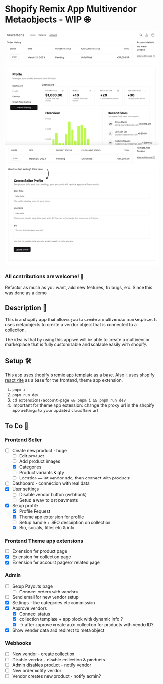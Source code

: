 # Shopify Remix App Multivendor Metaobjects - WIP 🌐

![vendor page](./public/customer.png)
![create vendor](./public/start-selling.png)

### All contributions are welcome! 🙏
Refactor as much as you want, add new features, fix bugs, etc.
Since this was done as a demo

## Description 📝 
This is a shopify app that allows you to create a multivendor marketplace.
It uses metaobjects to create a vendor object that is connected to a collection.

The idea is that by using this app we will be able to create a multivendor marketplace that is fully customizable and scalable easily with shopify.


## Setup 🛠
This app uses shopify's [remix app template](https://github.com/Shopify/shopify-app-template-remix) as a base. 
Also it uses shopify [react vite](https://github.com/montalvomiguelo/theme-extension-vite) as a base for the frontend, theme app extension.

1. `pnpm i`
2. `pnpm run dev`
3. `cd extensions/account-page && pnpm i && pnpm run dev`
4. Important for theme app extension: change the proxy url in the shopify app settings to your updated cloudflare url


## To Do 📝

### Frontend Seller
- [ ] Create new product - huge
  - [ ] Edit product
  - [ ] Add product images
  - [x] Categories 
  - [ ] Product variants & qty
  - [ ] Location — let vendor add, then connect with products
- [ ] Dashboard - connection with real data
- [x] User settings
  - [ ] Disable vendor button (webhook)
  - [ ] Setup a way to get payments
- [x] Setup profile
  - [x] Profile Request
  - [x] Theme app extension for profile
  - [ ] Setup handle + SEO description on collection
  - [x] Bio, socials, titles etc & info

### Frontend Theme app extensions
- [ ] Extension for product page
- [X] Extension for collection page
- [x] Extension for account page/or related page

### Admin
- [ ] Setup Payouts page 
  - [ ] Connect orders with vendors
- [ ] Send email for new vendor setup
- [x] Settings - like categories etc commission
- [x] Approve vendors
  - [x] Connect status
  - [x] collection template + app block with dynamic info ?
  - [x] -> after approve create auto collection for products with vendorID?
- [x] Show vendor data and redirect to meta object 

### Webhooks 
- [ ] New vendor - create collection
- [ ] Disable vendor - disable collection & products
- [ ] Admin disables product - notify vendor
- [ ] New order notify vendor
- [ ] Vendor creates new product - notify admin?
